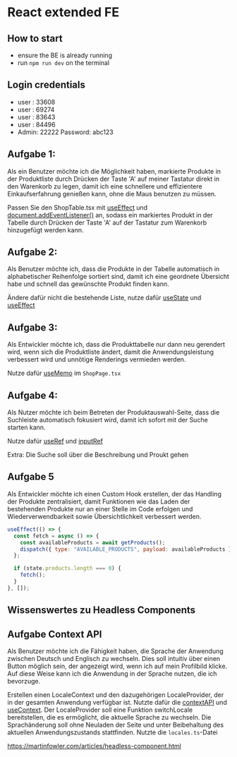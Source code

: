 # React extended FE

## How to start

- ensure the BE is already running
- run `npm run dev` on the terminal

## Login credentials

- user : 33608
- user : 69274
- user : 83643
- user : 84496
- Admin: 22222 Password: abc123

## Aufgabe 1:

Als ein Benutzer möchte ich die Möglichkeit haben, markierte Produkte in der Produktliste durch Drücken der Taste 'A' auf meiner Tastatur direkt in den Warenkorb zu legen, damit ich eine schnellere und effizientere Einkaufserfahrung genießen kann, ohne die Maus benutzen zu müssen.

Passen Sie den ShopTable.tsx mit [useEffect](https://react.dev/reference/react/useEffect) und [document.addEventListener()](https://www.w3schools.com/jsref/met_document_addeventlistener.asp) an, sodass ein markiertes Produkt in der Tabelle durch Drücken der Taste 'A' auf der Tastatur zum Warenkorb hinzugefügt werden kann.

## Aufgabe 2:

Als Benutzer möchte ich, dass die Produkte in der Tabelle automatisch in alphabetischer Reihenfolge sortiert sind, damit ich eine geordnete Übersicht habe und schnell das gewünschte Produkt finden kann.

Ändere dafür nicht die bestehende Liste, nutze dafür [useState](https://react.dev/reference/react/useState) und [useEffect](https://react.dev/reference/react/useEffect)

## Aufgabe 3:

Als Entwickler möchte ich, dass die Produkttabelle nur dann neu gerendert wird, wenn sich die Produktliste ändert,
damit die Anwendungsleistung verbessert wird und unnötige Renderings vermieden werden.

Nutze dafür [useMemo](https://react.dev/reference/react/useMemo) im `ShopPage.tsx`

## Aufgabe 4:

Als Nutzer möchte ich beim Betreten der Produktauswahl-Seite, dass die Suchleiste automatisch fokusiert wird, damit ich sofort mit der Suche starten kann.

Nutze dafür [useRef](https://react.dev/reference/react/useRef) und [inputRef](https://mui.com/material-ui/api/input/#Input-prop-inputRef)

Extra: Die Suche soll über die Beschreibung und Proukt gehen

## Aufgabe 5

Als Entwickler möchte ich einen Custom Hook erstellen, der das Handling der Produkte zentralisiert, damit Funktionen wie das Laden der bestehenden Produkte nur an einer Stelle im Code erfolgen und Wiederverwendbarkeit sowie Übersichtlichkeit verbessert werden.

```js
useEffect(() => {
  const fetch = async () => {
    const availableProducts = await getProducts();
    dispatch({ type: "AVAILABLE_PRODUCTS", payload: availableProducts });
  };

  if (state.products.length === 0) {
    fetch();
  }
}, []);
```

## Wissenswertes zu Headless Components

## Aufgabe Context API

Als Benutzer möchte ich die Fähigkeit haben, die Sprache der Anwendung zwischen Deutsch und Englisch zu wechseln. Dies soll intuitiv über einen Button möglich sein, der angezeigt wird, wenn ich auf mein Profilbild klicke. Auf diese Weise kann ich die Anwendung in der Sprache nutzen, die ich bevorzuge.

Erstellen einen LocaleContext und den dazugehörigen LocaleProvider, der in der gesamten Anwendung verfügbar ist. Nutzte dafür die [contextAPI](https://react.dev/reference/react/createContext) und [useContext](https://react.dev/reference/react/useContext).
Der LocaleProvider soll eine Funktion switchLocale bereitstellen, die es ermöglicht, die aktuelle Sprache zu wechseln.
Die Sprachänderung soll ohne Neuladen der Seite und unter Beibehaltung des aktuellen Anwendungszustands stattfinden.
Nutzte die `locales.ts`-Datei

https://martinfowler.com/articles/headless-component.html
